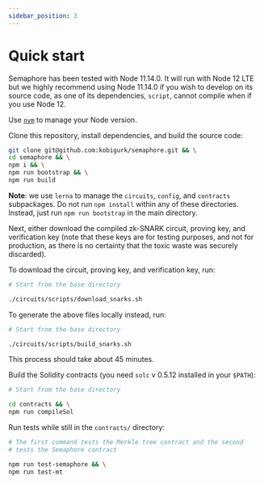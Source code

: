 ```yaml
---
sidebar_position: 3
---
```


# Quick start

Semaphore has been tested with Node 11.14.0. It will run with Node 12 LTE but
we highly recommend using Node 11.14.0 if you wish to develop on its source
code, as one of its dependencies, `script`, cannot compile when if you use Node 12.

Use [`nvm`](https://github.com/nvm-sh/nvm) to manage your Node version.

Clone this repository, install dependencies, and build the source code:

```bash
git clone git@github.com:kobigurk/semaphore.git && \
cd semaphore && \
npm i && \
npm run bootstrap && \
npm run build
```

**Note**: we use `lerna` to manage the `circuits`, `config`, and `contracts`
subpackages. Do not run `npm install` within any of these directories. Instead,
just run `npm run bootstrap` in the main directory.

Next, either download the compiled zk-SNARK circuit, proving key, and
verification key (note that these keys are for testing purposes, and not for
production, as there is no certainty that the toxic waste was securely
discarded).

To download the circuit, proving key, and verification key, run:

```bash
# Start from the base directory

./circuits/scripts/download_snarks.sh
```

To generate the above files locally instead, run:

```bash
# Start from the base directory

./circuits/scripts/build_snarks.sh
```

This process should take about 45 minutes.

Build the Solidity contracts (you need `solc` v 0.5.12 installed in your
`$PATH`):

```bash
# Start from the base directory

cd contracts && \
npm run compileSol
```

Run tests while still in the `contracts/` directory:

```bash
# The first command tests the Merkle tree contract and the second
# tests the Semaphore contract

npm run test-semaphore && \
npm run test-mt
```
